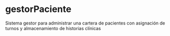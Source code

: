# gestorPaciente
Sistema gestor para administrar una cartera de pacientes con asignación de turnos y almacenamiento de historias clínicas
